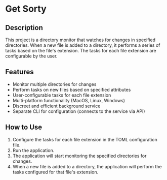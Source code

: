 # Get Sorty

## Description

This project is a directory monitor that watches for changes in specified directories. When a new file is added to a directory, it performs a series of tasks based on the file's extension. The tasks for each file extension are configurable by the user.

## Features

- Monitor multiple directories for changes
- Perform tasks on new files based on specified attributes
- User-configurable tasks for each file extension
- Multi-platform functionality (MacOS, Linux, Windows)
- Discreet and efficient background service
- Separate CLI for configuration (connects to the service via API)

## How to Use

1. Configure the tasks for each file extension in the TOML configuration file.
2. Run the application.
3. The application will start monitoring the specified directories for changes.
4. When a new file is added to a directory, the application will perform the tasks configured for that file's extension.
